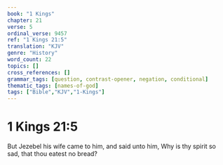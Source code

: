 ```yaml
---
book: "1 Kings"
chapter: 21
verse: 5
ordinal_verse: 9457
ref: "1 Kings 21:5"
translation: "KJV"
genre: "History"
word_count: 22
topics: []
cross_references: []
grammar_tags: [question, contrast-opener, negation, conditional]
thematic_tags: [names-of-god]
tags: ["Bible","KJV","1-Kings"]
---
```


# 1 Kings 21:5

But Jezebel his wife came to him, and said unto him, Why is thy spirit so sad, that thou eatest no bread?
